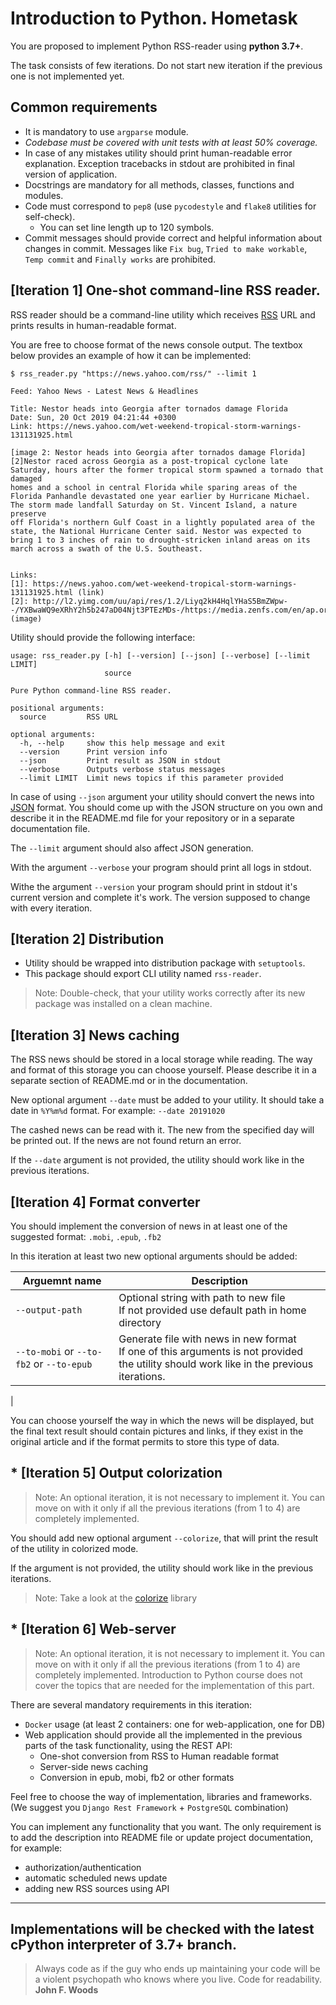 # Introduction to Python. Hometask
You are proposed to implement Python RSS-reader using **python 3.7+**.

The task consists of few iterations. Do not start new iteration if the previous one is not implemented yet. 

## Common requirements
* It is mandatory to use `argparse` module.
* *Codebase must be covered with unit tests with at least 50% coverage.*
* In case of any mistakes utility should print human-readable
error explanation. Exception tracebacks in stdout are prohibited in final version of application.
* Docstrings are mandatory for all methods, classes, functions and modules.
* Code must correspond to `pep8` (use `pycodestyle` and `flake8` utilities for self-check).
  * You can set line length up to 120 symbols.
* Commit messages should provide correct and helpful information about changes in commit. Messages like `Fix bug`, 
`Tried to make workable`, `Temp commit` and `Finally works` are prohibited.

## [Iteration 1] One-shot command-line RSS reader.
RSS reader should be a command-line utility which receives [RSS](wikipedia.org/wiki/RSS) URL and prints results in human-readable format.

You are free to choose format of the news console output. The textbox below provides an example of how it can be implemented:

```shell
$ rss_reader.py "https://news.yahoo.com/rss/" --limit 1

Feed: Yahoo News - Latest News & Headlines

Title: Nestor heads into Georgia after tornados damage Florida
Date: Sun, 20 Oct 2019 04:21:44 +0300
Link: https://news.yahoo.com/wet-weekend-tropical-storm-warnings-131131925.html

[image 2: Nestor heads into Georgia after tornados damage Florida][2]Nestor raced across Georgia as a post-tropical cyclone late Saturday, hours after the former tropical storm spawned a tornado that damaged
homes and a school in central Florida while sparing areas of the Florida Panhandle devastated one year earlier by Hurricane Michael. The storm made landfall Saturday on St. Vincent Island, a nature preserve
off Florida's northern Gulf Coast in a lightly populated area of the state, the National Hurricane Center said. Nestor was expected to bring 1 to 3 inches of rain to drought-stricken inland areas on its
march across a swath of the U.S. Southeast.


Links:
[1]: https://news.yahoo.com/wet-weekend-tropical-storm-warnings-131131925.html (link)
[2]: http://l2.yimg.com/uu/api/res/1.2/Liyq2kH4HqlYHaS5BmZWpw--/YXBwaWQ9eXRhY2h5b247aD04Njt3PTEzMDs-/https://media.zenfs.com/en/ap.org/5ecc06358726cabef94585f99050f4f0 (image)

```

Utility should provide the following interface:
```shell
usage: rss_reader.py [-h] [--version] [--json] [--verbose] [--limit LIMIT]
                     source

Pure Python command-line RSS reader.

positional arguments:
  source         RSS URL

optional arguments:
  -h, --help     show this help message and exit
  --version      Print version info
  --json         Print result as JSON in stdout
  --verbose      Outputs verbose status messages
  --limit LIMIT  Limit news topics if this parameter provided

```

In case of using `--json` argument your utility should convert the news into [JSON](https://en.wikipedia.org/wiki/JSON) format.
You should come up with the JSON structure on you own and describe it in the README.md file for your repository or in a separate documentation file.

The `--limit` argument should also affect JSON generation.

With the argument `--verbose` your program should print all logs in stdout.

Withe the argument `--version` your program should print in stdout it's current version and complete it's work. The version supposed to change with every iteration.


## [Iteration 2] Distribution

* Utility should be wrapped into distribution package with `setuptools`.
* This package should export CLI utility named `rss-reader`.

> Note: Double-check, that your utility works correctly after its new package was installed on a clean machine.

## [Iteration 3] News caching
The RSS news should be stored in a local storage while reading. The way and format of this storage you can choose yourself.
Please describe it in a separate section of README.md or in the documentation.

New optional argument `--date` must be added to your utility. It should take a date in `%Y%m%d` format. 
For example: `--date 20191020`

The cashed news can be read with it. The new from the specified day will be printed out.
If the news are not found return an error.

If the `--date` argument is not provided, the utility should work like in the previous iterations.

## [Iteration 4] Format converter

You should implement the conversion of news in at least one of the suggested format: `.mobi`, `.epub`, `.fb2`

In this iteration at least two new optional arguments should be added:

| Arguemnt name | Description |
|---------------|------|
| `--output-path` | Optional string with path to new file <br> If not provided use default path in home directory| 
| `--to-mobi` or `--to-fb2` or `--to-epub` | Generate file with news in new format  <br> If one of this arguments is not provided the utility should work like in the previous iterations.
|

You can choose yourself the way in which the news will be displayed, but the final text result should contain pictures and links, if they exist in the original article and if the  format permits to store this type of data. 

## * [Iteration 5] Output colorization
> Note: An optional iteration, it is not necessary to implement it. You can move on with it only if all the previous iterations (from 1 to 4) are completely implemented.

You should add new optional argument `--colorize`, that will print the result of the utility in colorized mode. 

If the argument is not provided, the utility should work like in the previous iterations. 

> Note: Take a look at the [colorize](https://pypi.org/project/colorize/) library

## * [Iteration 6] Web-server
> Note: An optional iteration, it is not necessary to implement it. You can move on with it only if all the previous iterations (from 1 to 4) are completely implemented. Introduction to Python course does not cover the topics that are needed for the implementation of this part. 

There are several mandatory requirements in this iteration:
* `Docker` usage (at least 2 containers: one for web-application, one for DB)
* Web application should provide all the implemented in the previous parts of the task functionality, using the REST API:
    * One-shot conversion from RSS to Human readable format
    * Server-side news caching
    * Conversion in epub, mobi, fb2 or other formats
    
Feel free to choose the way of implementation, libraries and frameworks. (We suggest you `Django Rest Framework` + `PostgreSQL` combination)

You can implement any functionality that you want. The only requirement is to add the description into README file or update project documentation, for example: 
* authorization/authentication
* automatic scheduled news update
* adding new RSS sources using API



---
Implementations will be checked with the latest cPython interpreter of 3.7+ branch.
---


> Always code as if the guy who ends up maintaining your code will be a violent psychopath who knows where you live. Code for readability. **John F. Woods**